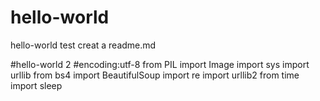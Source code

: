 # hello-world
hello-world test  creat  a readme.md

#hello-world 2
#encoding:utf-8
from PIL import Image
import sys
import urllib
from bs4 import BeautifulSoup
import re
import urllib2
from time import sleep
